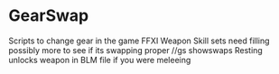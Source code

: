 GearSwap
========

Scripts to change gear in the game FFXI
Weapon Skill sets need filling possibly more
to see if its swapping proper //gs showswaps
Resting unlocks weapon in BLM file if you were meleeing
